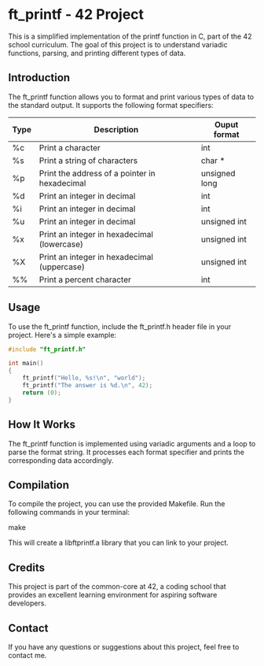 # ft_printf - 42 Project
This is a simplified implementation of the printf function in C, part of the 42 school curriculum. The goal of this project is to understand variadic functions, parsing, and printing different types of data.

<h2>Introduction</h2>

The ft_printf function allows you to format and print various types of data to the standard output. It supports the following format specifiers:  
  
|Type|Description|Ouput format|
|---------|---|-----------|
|%c|Print a character|int|
|%s|Print a string of characters|char *|
|%p|Print the address of a pointer in hexadecimal|unsigned long|
|%d|Print an integer in decimal|int|
|%i|Print an integer in decimal|int|
|%u|Print an integer in decimal|unsigned int|
|%x|Print an integer in hexadecimal (lowercase)|unsigned int|
|%X|Print an integer in hexadecimal (uppercase)|unsigned int|
|%%|Print a percent character|int|

<h2>Usage</h2>
To use the ft_printf function, include the ft_printf.h header file in your project. Here's a simple example:

```c
#include "ft_printf.h"  

int main()  
{  
    ft_printf("Hello, %s!\n", "world");  
    ft_printf("The answer is %d.\n", 42);  
    return (0);  
}  
```
<h2>How It Works</h2>
The ft_printf function is implemented using variadic arguments and a loop to parse the format string. It processes each format specifier and prints the corresponding data accordingly.

<h2>Compilation</h2>
To compile the project, you can use the provided Makefile. Run the following commands in your terminal:

make

This will create a libftprintf.a library that you can link to your project.

<h2>Credits</h2>
This project is part of the common-core at 42, a coding school that provides an excellent learning environment for aspiring software developers.

<h2>Contact</h2>
If you have any questions or suggestions about this project, feel free to contact me.
